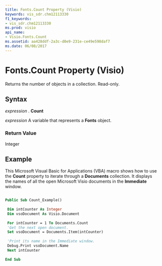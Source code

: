 ```yaml
---
title: Fonts.Count Property (Visio)
keywords: vis_sdr.chm12113330
f1_keywords:
- vis_sdr.chm12113330
ms.prod: visio
api_name:
- Visio.Fonts.Count
ms.assetid: aa428ddf-2a3c-d0e9-231e-ce49e598daf7
ms.date: 06/08/2017
---
```



# Fonts.Count Property (Visio)

Returns the number of objects in a collection. Read-only.


## Syntax

 _expression_ . **Count**

 _expression_ A variable that represents a **Fonts** object.


### Return Value

Integer


## Example

This Microsoft Visual Basic for Applications (VBA) macro shows how to use the **Count** property to iterate through a **Documents** collection. It displays the names of all the open Microsoft Visio documents in the **Immediate** window.


```vb
 
Public Sub Count_Example() 
 
 Dim intCounter As Integer 
 Dim vsoDocument As Visio.Document 
 
 For intCounter = 1 To Documents.Count 
 'Get the next open document. 
 Set vsoDocument = Documents.Item(intCounter) 
 
 'Print its name in the Immediate window. 
 Debug.Print vsoDocument.Name 
 Next intCounter 
 
End Sub
```


